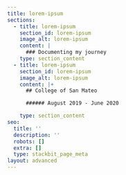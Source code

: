 ```yaml
---
title: lorem-ipsum
sections:
  - title: lorem-ipsum
    section_id: lorem-ipsum
    image_alt: lorem-ipsum
    content: |
      ### Documenting my journey
    type: section_content
  - title: lorem-ipsum
    section_id: lorem-ipsum
    image_alt: lorem-ipsum
    content: |+
      ## College of San Mateo

      ###### August 2019 - June 2020

    type: section_content
seo:
  title: ''
  description: ''
  robots: []
  extra: []
  type: stackbit_page_meta
layout: advanced
---
```

